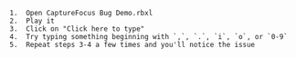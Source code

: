 	1.	Open CaptureFocus Bug Demo.rbxl
	2.	Play it
	3.	Click on "Click here to type"
	4.	Try typing something beginning with `,`, `.`, `i`, `o`, or `0-9`
	5.	Repeat steps 3-4 a few times and you'll notice the issue